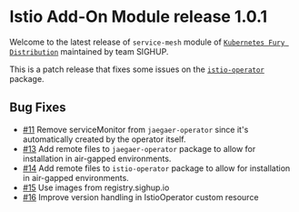 # Istio Add-On Module release 1.0.1

Welcome to the latest release of `service-mesh` module of [`Kubernetes Fury
Distribution`](https://github.com/sighupio/distribution) maintained by team
SIGHUP.

This is a patch release that fixes some issues on the [`istio-operator`](../../katalog/istio-operator) package.

## Bug Fixes

- [#11](https://github.com/sighupio/add-on-istio/pull/11) Remove serviceMonitor from `jaegaer-operator`
  since it's automatically created by the operator itself.
- [#13](https://github.com/sighupio/add-on-istio/pull/13) Add
  remote files to `jaegaer-operator` package to allow for installation in air-gapped environments.
- [#14](https://github.com/sighupio/add-on-istio/pull/14) Add
  remote files to `istio-operator` package to allow for installation in air-gapped environments.
- [#15](https://github.com/sighupio/add-on-istio/pull/15) Use
  images from registry.sighup.io
- [#16](https://github.com/sighupio/add-on-istio/pull/16)
  Improve version handling in IstioOperator custom resource
